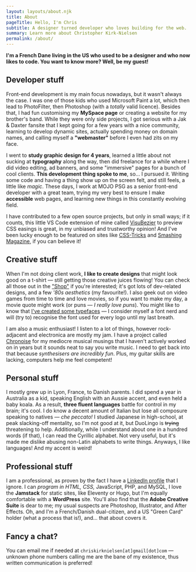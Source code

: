 ```yaml
---
layout: layouts/about.njk
title: About
pageTitle: Hello, I'm Chris
subtitle: A designer turned developer who loves building for the web.
summary: Learn more about Christopher Kirk-Nielsen
permalink: /about/
---
```


**I'm a <span class="about-country" data-flag="🇫🇷" data-icon="🥖">French</span> <span class="about-country" data-flag="🇩🇰" data-icon="🧱">Dane</span> living in the <span class="about-country" data-flag="🇺🇸" data-icon="🏈">US</span> who used to be a designer and who now likes to code. You want to know more? Well, be my guest!**

## Developer stuff

Front-end development is my main focus nowadays, but it wasn't always the case. I was one of those kids who used Microsoft Paint a lot, which then lead to PhotoFilter, then Photoshop (with a *totally* valid licence). Besides that, I had fun customising my **MySpace page** or creating a website for my brother's band. While they were only side projects, I got serious with a Jak & Daxter fansite that I kept going for a few years with a nice community, learning to develop dynamic sites, actually spending money on domain names, and calling myself a **"webmaster"** before I even had zits on my face.

I went to **study graphic design for 4 years**, learned a little about not sucking at **typography** along the way, then did freelance for a while where I did video editing, ad banners, and some "immersive" pages for a bunch of cool clients. **This development thing spoke to me**, so… I pursued it. Writing some code and having a thing show up on the screen felt, and still feels, a little like *magic*. These days, I work at MOJO PSG as a senior front-end developer with a great team, trying my very best to ensure I make **accessible** web pages, and learning new things in this constantly evolving field.

I have contributed to a few open source projects, but only in small ways; if it counts, this little VS Code extension of mine called [VisuBezier](https://marketplace.visualstudio.com/items?itemName=chriskirknielsen.visubezier) to preview CSS easings is great, in my unbiased and trustworthy opinion! And I've been lucky enough to be featured on sites like [CSS-Tricks](https://css-tricks.com/author/chriskirknielsen/) and [Smashing Magazine](https://www.smashingmagazine.com/author/chriskirknielsen/), if you can believe it!

## Creative stuff

When I'm not doing client work, **I like to create designs** that might look good on a t-shirt — still getting those creative juices flowing! You can check all those out in the ["Shop"](/designs/) if you're interested; it's got lots of dev-related designs, and a few *'80s aesthetics* (my favourite!). I also geek out on video games from time to time and love movies, so if you want to make my day, a movie quote might work (or puns — *I really love puns*). You might like to know that [I've created some typefaces](/fonts/) — I consider myself a font nerd and will (try to) recognise the font used for every logo until my last breath.

I am also a music enthusiast! I listen to a lot of things, however rock-adjacent and electronica are mostly my jam. I have a project called [Chronoise](https://chronoise.com) for my mediocre musical musings that I haven't actively worked on in years but it sounds neat to say you write music. I need to get back into that because *synthesisers are incredibly fun*. Plus, my guitar skills are lacking, computers help me feel competent!

## Personal stuff

I mostly grew up in Lyon, France, to Danish parents. I did spend a year in Australia as a kid, speaking English with an Aussie accent, and even held a baby koala. As a result, **three fluent languages** battle for control in my brain; it's cool. I do know a decent amount of Italian but lose all composure speaking to natives — <em lang="it">che peccato!</em> I studied Japanese in high-school, at peak slacking-off mentality, so I'm not good at it, but DuoLingo is ~~trying~~ threatening to help. Additionally, while I understand about one in a hundred words (if that), I can read the Cyrillic alphabet. Not very useful, but it's made me dislike abusing non-Latin alphabets to write things. Anyways, I like languages! And my accent is weird!

## Professional stuff

I am a professional, as proven by the fact I have a [LinkedIn profile](https://www.linkedin.com/in/chriskirknielsen/) that I ignore. I can *program in HTML, CSS,* JavaScript, PHP, and MySQL, I love the **Jamstack** for static sites, like Eleventy or Hugo, but I'm equally comfortable with a **WordPress** site. You'll also find that the **Adobe Creative Suite** is dear to me; my usual suspects are Photoshop, Illustrator, and After Effects. Oh, and I'm a French/Danish dual-citizen, and a US "Green Card" holder (what a process that is!), and… that about covers it.

## Fancy a chat?

You can email me if needed at `chriskirknielsen[at]gmail[dot]com` — unknown phone numbers calling me are the bane of my existence, thus written communication is preferred!